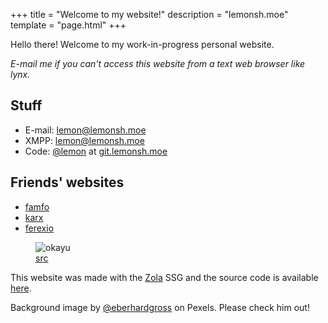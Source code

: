 +++
title = "Welcome to my website!"
description = "lemonsh.moe"
template = "page.html"
+++

Hello there!
Welcome to my work-in-progress personal website.

*E-mail me if you can't access this website from a text web browser like lynx.*

## Stuff
* E-mail: [lemon@lemonsh.moe](mailto:lemon@lemonsh.moe)
* XMPP: [lemon@lemonsh.moe](xmpp:lemon@lemonsh.moe)
* Code: [@lemon](https://git.lemonsh.moe/lemon) at [git.lemonsh.moe](https://git.lemonsh.moe)

## Friends' websites
* [famfo](https://famfo.xyz)
* [karx](https://karx.xyz)
* [ferexio](https://fx.vc-mp.eu)

<figure>
    <img src="/okayucat.png" alt="okayu">
    <figcaption>
        <a href="https://twitter.com/kinka0703/status/1236537300693028866">src</a>
    </figcaption>
</figure>

This website was made with the [Zola](https://getzola.org) SSG and the source code is available [here](https://github.com/lemon-sh/lemonsh.moe).

Background image by [@eberhardgross](https://www.pexels.com/@eberhardgross/) on Pexels. Please check him out!
